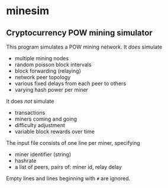 # minesim
## Cryptocurrency POW mining simulator

This program simulates a POW mining network. It _does_ simulate
- multiple mining nodes
- random poisson block intervals
- block forwarding (relaying)
- network peer topology
- various fixed delays from each peer to others
- varying hash power per miner

It does _not_ simulate
- transactions
- miners coming and going
- difficulty adjustment
- variable block rewards over time

The input file consists of one line per miner, specifying
- miner identifier (string)
- hashrate
- a list of peers, pairs of: miner id, relay delay

Empty lines and lines beginning with `#` are ignored.

